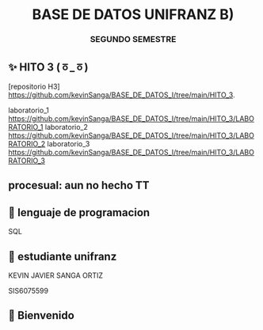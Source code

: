 <h1 align="center">BASE DE DATOS UNIFRANZ B)</h1>
<h3 align="center">SEGUNDO SEMESTRE </h3>

## ✨ HITO 3 (ㆆ_ㆆ)

[repositorio H3]
https://github.com/kevinSanga/BASE_DE_DATOS_I/tree/main/HITO_3.

laboratorio_1
https://github.com/kevinSanga/BASE_DE_DATOS_I/tree/main/HITO_3/LABORATORIO_1
laboratorio_2
https://github.com/kevinSanga/BASE_DE_DATOS_I/tree/main/HITO_3/LABORATORIO_2
laboratorio_3
https://github.com/kevinSanga/BASE_DE_DATOS_I/tree/main/HITO_3/LABORATORIO_3

## procesual: aun no hecho TT



## 📖 lenguaje de programacion

SQL


## 📖  estudiante unifranz

KEVIN JAVIER SANGA ORTIZ 

SIS6075599


## 📖  Bienvenido
